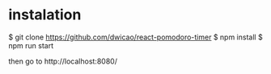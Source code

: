 # instalation
$ git clone https://github.com/dwicao/react-pomodoro-timer
$ npm install
$ npm run start

then go to http://localhost:8080/
